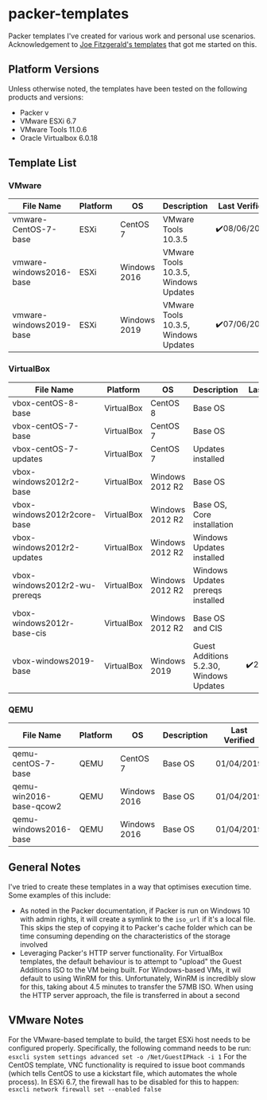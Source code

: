 # packer-templates
Packer templates I've created for various work and personal use scenarios.  Acknowledgement to [Joe Fitzgerald's templates](https://github.com/joefitzgerald/packer-windows) that got me started on this.

## Platform Versions
Unless otherwise noted, the templates have been tested on the following products and versions:
* Packer v
* VMware ESXi 6.7
* VMware Tools 11.0.6
* Oracle Virtualbox 6.0.18

## Template List

### VMware
| File Name | Platform | OS | Description | Last Verified |
| --------- | ----------- | ----------- | ----------- | ----------- |
| vmware-CentOS-7-base | ESXi | CentOS 7 | VMware Tools 10.3.5 | :heavy_check_mark:08/06/2019  |
| vmware-windows2016-base | ESXi | Windows 2016 | VMware Tools 10.3.5, Windows Updates |   |
| vmware-windows2019-base | ESXi | Windows 2019 | VMware Tools 10.3.5, Windows Updates | :heavy_check_mark:07/06/2019  |

### VirtualBox
| File Name | Platform | OS | Description | Last Verified |
| --------- | ----------- | ----------- | ----------- | ----------- |
| vbox-centOS-8-base | VirtualBox | CentOS 8 | Base OS | |
| vbox-centOS-7-base | VirtualBox | CentOS 7 | Base OS | |
| vbox-centOS-7-updates | VirtualBox | CentOS 7 | Updates installed | |
| vbox-windows2012r2-base | VirtualBox | Windows 2012 R2 | Base OS | |
| vbox-windows2012r2core-base | VirtualBox | Windows 2012 R2 | Base OS, Core installation | |
| vbox-windows2012r2-updates | VirtualBox | Windows 2012 R2 | Windows Updates installed | |
| vbox-windows2012r2-wu-prereqs | VirtualBox | Windows 2012 R2 | Windows Updates prereqs installed | |
| vbox-windows2012r-base-cis | VirtualBox | Windows 2012 R2 | Base OS and CIS | |
| vbox-windows2019-base | VirtualBox | Windows 2019 | Guest Additions 5.2.30, Windows Updates | :heavy_check_mark:26/05/2019  |

### QEMU
| File Name | Platform | OS | Description | Last Verified |
| --------- | ----------- | ----------- | ----------- | ----------- |
| qemu-centOS-7-base | QEMU | CentOS 7 | Base OS | 01/04/2019 |
| qemu-win2016-base-qcow2 | QEMU | Windows 2016 | Base OS | 01/04/2019 |
| qemu-windows2016-base | QEMU | Windows 2016 | Base OS | 01/04/2019 |

## General Notes
I've tried to create these templates in a way that optimises execution time.  Some examples of this include:
* As noted in the Packer documentation, if Packer is run on Windows 10 with admin rights, it will create a symlink to the `iso_url` if it's a local file.  This skips the step of copying it to Packer's cache folder which can be time consuming depending on the characteristics of the storage involved
* Leveraging Packer's HTTP server functionality.  For VirtualBox templates, the default behaviour is to attempt to "upload" the Guest Additions ISO to the VM being built.  For Windows-based VMs, it wil default to using WinRM for this.  Unfortunately, WinRM is incredibly slow for this, taking about 4.5 minutes to transfer the 57MB ISO.  When using the HTTP server approach, the file is transferred in about a second

## VMware Notes
For the VMware-based template to build, the target ESXi host needs to be configured properly.  Specifically, the following command needs to be run:
`esxcli system settings advanced set -o /Net/GuestIPHack -i 1`
For the CentOS template, VNC functionality is required to issue boot commands (which tells CentOS to use a kickstart file, which automates the whole process).  In ESXi 6.7, the firewall has to be disabled for this to happen:
`esxcli network firewall set --enabled false`
